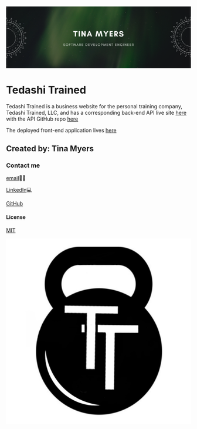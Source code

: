 ![image](./src/assets/coverPhoto.PNG)

# Tedashi Trained

Tedashi Trained is a business website for the personal training company, Tedashi Trained, LLC, and has a corresponding back-end API live site [here](https://tt-api-server.herokuapp.com/) with the API GitHub repo [here](https://github.com/myerstina515/APIserver)

The deployed front-end application lives [here](https://tedashi-trained.herokuapp.com/)

## Created by: Tina Myers

### Contact me

[email](mailto:myers.tina515@gmail.com)👩‍💻

[LinkedIn](https://www.linkedin.com/in/tinalmyers/)💻

[GitHub](https://github.com/myerstina515/tedashitrained)

#### License

[MIT](https://choosealicense.com/licenses/mit/)

![image](./src/assets/LogoTT.jpg)